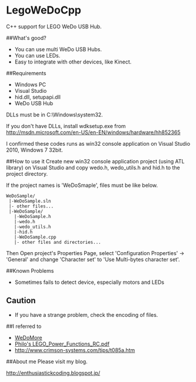 LegoWeDoCpp
=======

C++ support for LEGO WeDo USB Hub.

##What's good?
* You can use multi WeDo USB Hubs.
* You can use LEDs.
* Easy to integrate with other devices, like Kinect.

##Requirements
* Windows PC
* Visual Studio
* hid.dll, setupapi.dll
* WeDo USB Hub

DLLs must be in C:\Windows\system32.

If you don't have DLLs, install wdksetup.exe from <http://msdn.microsoft.com/en-US/en-EN/windows/hardware/hh852365>
 
I confirmed these codes runs as win32 console application on Visual Studio 2010, Windows 7 32bit.

##How to use it
Create new win32 console application project (using ATL library) on Visual Studio and copy wedo.h, wedo_utils.h and hid.h to the project directory.

If the project names is 'WeDoSmaple', files must be like below.

    WeDoSample/
     |-WeDoSample.sln
     |- other files...
     |-WeDoSample/
       |-WeDoSample.h
       |-wedo.h
       |-wedo_utils.h
       |-hid.h
       |-WeDoSample.cpp
       |- other files and directories...

Then Open project's Properties Page, select 'Configuration Properties' -> 'General' and change 'Character set' to 'Use Multi-bytes character set'.

##Known Problems
* Sometimes fails to detect device, especially motors and LEDs

## Caution
* If you have a strange problem, check the encoding of files.

##I referred to
* [WeDoMore](https://github.com/itdaniher/WeDoMore)
* [Philo's LEGO_Power_Functions_RC.pdf](http://www.philohome.com/pf/LEGO_Power_Functions_RC_v120.pdf)
* <http://www.crimson-systems.com/tips/t085a.htm>

##About me
Please visit my blog.

<http://enthusiastickcoding.blogspot.jp/>
